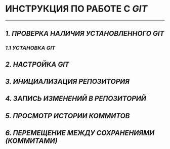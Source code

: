 # **ИНСТРУКЦИЯ ПО РАБОТЕ С _GIT_**
---

## ***1. ПРОВЕРКА НАЛИЧИЯ УСТАНОВЛЕННОГО GIT***

### *1.1 УСТАНОВКА* _GIT_

## ***2. НАСТРОЙКА GIT***

## ***3. ИНИЦИАЛИЗАЦИЯ РЕПОЗИТОРИЯ***

## ***4. ЗАПИСЬ ИЗМЕНЕНИЙ В РЕПОЗИТОРИЙ***

## ***5. ПРОСМОТР ИСТОРИИ КОММИТОВ***

## ***6. ПЕРЕМЕЩЕНИЕ МЕЖДУ СОХРАНЕНИЯМИ (КОММИТАМИ)***


